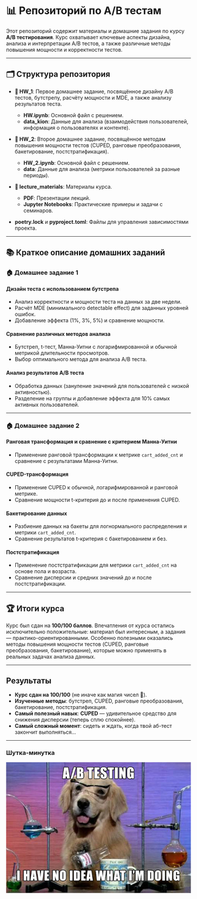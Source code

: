 # 📊 Репозиторий по A/B тестам

Этот репозиторий содержит материалы и домашние задания по курсу **A/B тестирования**. Курс охватывает ключевые аспекты дизайна, анализа и интерпретации A/B тестов, а также различные методы повышения мощности и корректности  тестов.

---

## 🗂 Структура репозитория

- **📁 HW_1**: Первое домашнее задание, посвящённое дизайну A/B тестов, бутстрепу, расчёту мощности и MDE, а также анализу результатов теста.
  - **HW.ipynb**: Основной файл с решением.
  - **data_kion**: Данные для анализа (взаимодействия пользователей, информация о пользователях и контенте).

- **📁 HW_2**: Второе домашнее задание, посвящённое методам повышения мощности тестов (CUPED, ранговые преобразования, бакетирование, постстратификация).
  - **HW_2.ipynb**: Основной файл с решением.
  - **data**: Данные для анализа (метрики пользователей за разные периоды).

- **📁 lecture_materials**: Материалы курса.
  - **PDF**: Презентации лекций.
  - **Jupyter Notebooks**: Практические примеры и задачи с семинаров.

- **poetry.lock** и **pyproject.toml**: Файлы для управления зависимостями проекта.

---

## 📚 Краткое описание домашних заданий

### 🏠 Домашнее задание 1

#### Дизайн теста с использованием бутстрепа
- Анализ корректности и мощности теста на данных за две недели.
- Расчёт MDE (минимального detectable effect) для заданных уровней ошибок.
- Добавление эффекта (1%, 3%, 5%) и сравнение мощности.

#### Сравнение различных методов анализа
- Бутстреп, t-тест, Манна-Уитни с логарифмированной и обычной метрикой длительности просмотров.
- Выбор оптимального метода для анализа A/B теста.

#### Анализ результатов A/B теста
- Обработка данных (зануление значений для пользователей с низкой активностью).
- Разделение на группы и добавление эффекта для 10% самых активных пользователей.

---

### 🏠 Домашнее задание 2

#### Ранговая трансформация и сравнение с критерием Манна-Уитни
- Применение ранговой трансформации к метрике `cart_added_cnt` и сравнение с результатами Манна-Уитни.

#### CUPED-трансформация
- Применение CUPED к обычной, логарифмированной и ранговой метрике.
- Сравнение мощности t-критерия до и после применения CUPED.

#### Бакетирование данных
- Разбиение данных на бакеты для логнормального распределения и метрики `cart_added_cnt`.
- Сравнение результатов t-критерия с бакетированием и без.

#### Постстратификация
- Применение постстратификации для метрики `cart_added_cnt` на основе пола и возраста.
- Сравнение дисперсии и средних значений до и после постстратификации.

---

## 🏆 Итоги курса

Курс был сдан на **100/100 баллов**. Впечатления от курса остались исключительно положительные: материал был интересным, а задания — практико-ориентированными. Особенно полезными оказались методы повышения мощности тестов (CUPED, ранговые преобразования, бакетирование), которые можно применять в реальных задачах анализа данных.

---

## Результаты

- **Курс сдан на 100/100** (не иначе как магия чисел 🔮).  
- **Изученные методы**: бутстреп, CUPED, ранговые преобразования, бакетирование, постстратификация.  
- **Самый полезный навык**: **CUPED** — удивительное средство для снижения дисперсии (теперь сплю спокойнее).  
- **Самый сложный момент**: сидеть и ждать, когда твой аб-тест закончит выполняться...
---

### Шутка-минутка
![Этот мем должен зарядить позитивом](lecture_materials/abtesting-dog.jpg)
